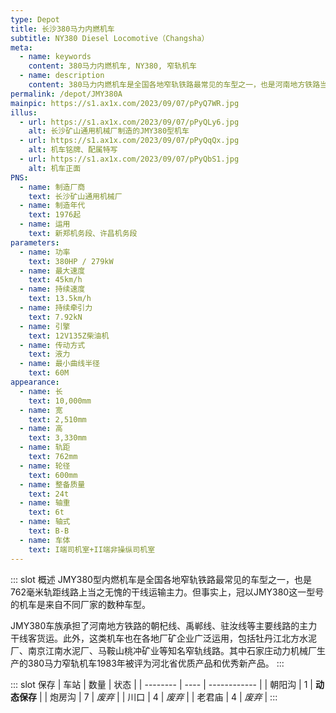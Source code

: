 ```yaml
---
type: Depot
title: 长沙380马力内燃机车
subtitle: NY380 Diesel Locomotive（Changsha）
meta:
  - name: keywords
    content: 380马力内燃机车, NY380, 窄轨机车
  - name: description
    content: 380马力内燃机车是全国各地窄轨铁路最常见的车型之一，也是河南地方铁路当之无愧的干线客货运输主力。这一类型的机车包括来自长沙、常州、石家庄和许昌等不同厂家的数种车型。这类机车也在全国各地厂矿企业线路上广泛运用，包括牡丹江北方水泥厂、南京江南水泥厂、马鞍山桃冲矿业等知名窄轨铁路。
permalink: /depot/JMY380A
mainpic: https://s1.ax1x.com/2023/09/07/pPyQ7WR.jpg
illus:
  - url: https://s1.ax1x.com/2023/09/07/pPyQLy6.jpg
    alt: 长沙矿山通用机械厂制造的JMY380型机车
  - url: https://s1.ax1x.com/2023/09/07/pPyQqQx.jpg
    alt: 机车铭牌、配属特写
  - url: https://s1.ax1x.com/2023/09/07/pPyQbS1.jpg
    alt: 机车正面
PNS:
  - name: 制造厂商
    text: 长沙矿山通用机械厂
  - name: 制造年代
    text: 1976起
  - name: 运用
    text: 新郑机务段、许昌机务段
parameters:
  - name: 功率
    text: 380HP / 279kW
  - name: 最大速度
    text: 45km/h
  - name: 持续速度
    text: 13.5km/h
  - name: 持续牵引力
    text: 7.92kN
  - name: 引擎
    text: 12V135Z柴油机
  - name: 传动方式
    text: 液力
  - name: 最小曲线半径
    text: 60M
appearance:
  - name: 长
    text: 10,000mm
  - name: 宽
    text: 2,510mm
  - name: 高
    text: 3,330mm
  - name: 轨距
    text: 762mm
  - name: 轮径
    text: 600mm
  - name: 整备质量
    text: 24t
  - name: 轴重
    text: 6t
  - name: 轴式
    text: B-B
  - name: 车体
    text: I端司机室+II端非操纵司机室
---
```


::: slot 概述
JMY380型内燃机车是全国各地窄轨铁路最常见的车型之一，也是762毫米轨距线路上当之无愧的干线运输主力。但事实上，冠以JMY380这一型号的机车是来自不同厂家的数种车型。

JMY380车族承担了河南地方铁路的朝杞线、禹郸线、驻汝线等主要线路的主力干线客货运。此外，这类机车也在各地厂矿企业广泛运用，包括牡丹江北方水泥厂、南京江南水泥厂、马鞍山桃冲矿业等知名窄轨线路。其中石家庄动力机械厂生产的380马力窄轨机车1983年被评为河北省优质产品和优秀新产品。
:::

::: slot 保存
| 车站     | 数量 | 状态         |
| -------- | ---- | ------------ |
| 朝阳沟   | 1    | **动态保存** |
| 炮房沟   | 7    | _废弃_       |
| 川口     | 4    | _废弃_       |
| 老君庙   | 4    | _废弃_       |
:::
